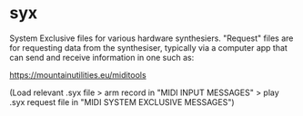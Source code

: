 # syx
System Exclusive files for various hardware synthesiers.
"Request" files are for requesting data from the synthesiser, typically via a computer app that can send and receive information in one such as:

https://mountainutilities.eu/miditools

(Load relevant .syx file > arm record in "MIDI INPUT MESSAGES" > play .syx request file in "MIDI SYSTEM EXCLUSIVE MESSAGES")
